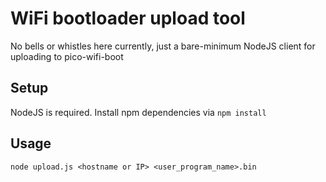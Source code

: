 # WiFi bootloader upload tool
No bells or whistles here currently, just a bare-minimum NodeJS client for uploading to pico-wifi-boot

## Setup
NodeJS is required. Install npm dependencies via `npm install`

## Usage
`node upload.js <hostname or IP> <user_program_name>.bin`
